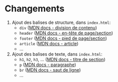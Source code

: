 # Changements

 1. Ajout des balises de structure, dans `index.html`:
    - `div` ([MDN docs - division de contenu](https://developer.mozilla.org/fr/docs/Web/HTML/Element/div))
    - `header` ([MDN docs - en-tête de page/section](https://developer.mozilla.org/fr/docs/Web/HTML/Element/header))
    - `footer` ([MDN docs - pied de page/section](https://developer.mozilla.org/fr/docs/Web/HTML/Element/footer))
    - `article` ([MDN docs - article](https://developer.mozilla.org/fr/docs/Web/HTML/Element/article))
    - ...
 2. Ajout des balises de texte, dans `index.html`:
    - `h1`, `h2`, `h3`, ... ([MDN docs - titre de section](https://developer.mozilla.org/fr/docs/Web/HTML/Element/Heading_Elements))
    - `p` ([MDN docs - paragraphe](https://developer.mozilla.org/fr/docs/Web/HTML/Element/p))
    - `br` ([MDN docs - saut de ligne](https://developer.mozilla.org/fr/docs/Web/HTML/Element/br))
    - ...

